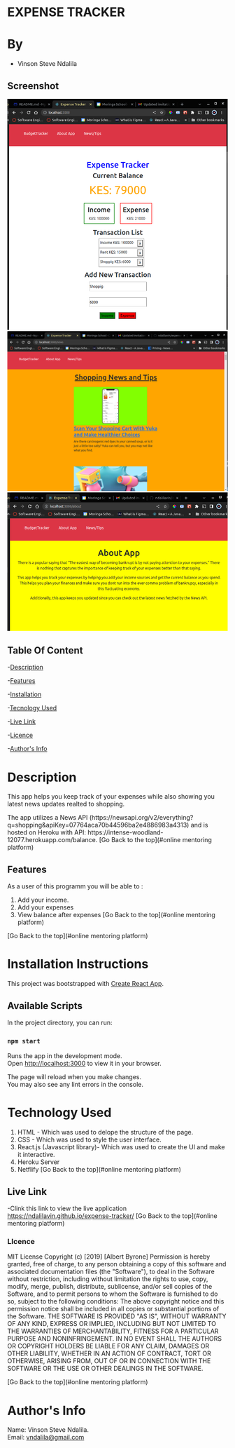 # EXPENSE TRACKER

# By
 - Vinson Steve Ndalila
 
## Screenshot
![images](/src/images/Screenshot2.png)
![images](/src/images/Screenshot3.png)
![images](/src/images/Screenshot1.png)

## Table Of Content

-[Description](#description)

-[Features](#features)

-[Installation](#requirements)

-[Tecnology Used](#technology-used)

-[Live Link](#live-link)

-[Licence](#licence)

-[Author's Info](#author's-info)

# Description

<p>This app helps you keep track of your expenses while also showing you latest news updates realted to shopping.</p>
<p>The app utilizes a News API (https://newsapi.org/v2/everything?q=shopping&apiKey=07764aca70b44596ba2e4886983a4313) and is hosted on Heroku with API: https://intense-woodland-12077.herokuapp.com/balance.
[Go Back to the top](#online mentoring platform)

## Features

As a user of this programm you will be able to :
1. Add your income.
2. Add your expenses
3. View balance after expenses
[Go Back to the top](#online mentoring platform)

[Go Back to the top](#online mentoring platform)
# Installation Instructions

This project was bootstrapped with [Create React App](https://github.com/facebook/create-react-app).

## Available Scripts

In the project directory, you can run:

### `npm start`

Runs the app in the development mode.\
Open [http://localhost:3000](http://localhost:3000) to view it in your browser.

The page will reload when you make changes.\
You may also see any lint errors in the console.


# Technology Used

1. HTML - Which was used to delope the structure of the page.
2. CSS - Which was used to style the user interface.
3. React.js (Javascript library)- Which was used to create the UI and make it interactive.
4. Heroku Server
5. Netflify 
[Go Back to the top](#online mentoring platform)

## Live Link

 -Clink this link to view the live application
https://ndalilavin.github.io/expense-tracker/
 [Go Back to the top](#online mentoring platform)

 
### LIcence

 MIT License
Copyright (c) [2019] [Albert Byrone]
Permission is hereby granted, free of charge, to any person obtaining a copy
of this software and associated documentation files (the "Software"), to deal
in the Software without restriction, including without limitation the rights
to use, copy, modify, merge, publish, distribute, sublicense, and/or sell
copies of the Software, and to permit persons to whom the Software is
furnished to do so, subject to the following conditions:
The above copyright notice and this permission notice shall be included in all
copies or substantial portions of the Software.
THE SOFTWARE IS PROVIDED "AS IS", WITHOUT WARRANTY OF ANY KIND, EXPRESS OR
IMPLIED, INCLUDING BUT NOT LIMITED TO THE WARRANTIES OF MERCHANTABILITY,
FITNESS FOR A PARTICULAR PURPOSE AND NONINFRINGEMENT. IN NO EVENT SHALL THE
AUTHORS OR COPYRIGHT HOLDERS BE LIABLE FOR ANY CLAIM, DAMAGES OR OTHER
LIABILITY, WHETHER IN AN ACTION OF CONTRACT, TORT OR OTHERWISE, ARISING FROM,
OUT OF OR IN CONNECTION WITH THE SOFTWARE OR THE USE OR OTHER DEALINGS IN THE
SOFTWARE.

[Go Back to the top](#online mentoring platform)

# Author's Info

Name: Vinson Steve Ndalila. 
<br/>
Email: vndalila@gmail.com

